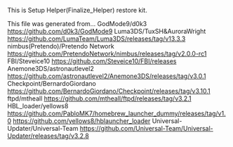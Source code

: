 This is Setup Helper(Finalize_Helper) restore kit.

This file was generated from...
GodMode9/d0k3
https://github.com/d0k3/GodMode9
Luma3DS/TuxSH&AuroraWright
https://github.com/LumaTeam/Luma3DS/releases/tag/v13.3.3
nimbus(Pretendo)/Pretendo Network
https://github.com/PretendoNetwork/nimbus/releases/tag/v2.0.0-rc1
FBI/Steveice10
https://github.com/Steveice10/FBI/releases
Anemone3DS/astronautlevel2
https://github.com/astronautlevel2/Anemone3DS/releases/tag/v3.0.1
Checkpoint/BernardoGiordano
https://github.com/BernardoGiordano/Checkpoint/releases/tag/v3.10.1
ftpd/mtheall
https://github.com/mtheall/ftpd/releases/tag/v3.2.1
HBL_loader/yellows8
https://github.com/PabloMK7/homebrew_launcher_dummy/releases/tag/v1.0
https://github.com/yellows8/hblauncher_loader
Universal-Updater/Universal-Team
https://github.com/Universal-Team/Universal-Updater/releases/tag/v3.2.8
